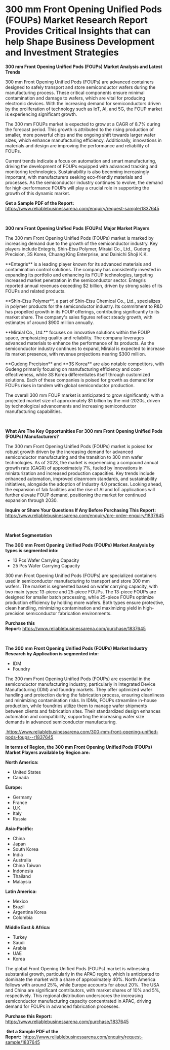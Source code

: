 <p><h1>300 mm Front Opening Unified Pods (FOUPs) Market Research Report Provides Critical Insights that can help Shape Business Development and Investment Strategies</h1></p><p><strong>300 mm Front Opening Unified Pods (FOUPs) Market Analysis and Latest Trends</strong></p>
<p><p>300 mm Front Opening Unified Pods (FOUPs) are advanced containers designed to safely transport and store semiconductor wafers during the manufacturing process. These critical components ensure minimal contamination and damage to wafers, which are vital for producing electronic devices. With the increasing demand for semiconductors driven by the proliferation of technology such as IoT, AI, and 5G, the FOUP market is experiencing significant growth.</p><p>The 300 mm FOUPs market is expected to grow at a CAGR of 8.7% during the forecast period. This growth is attributed to the rising production of smaller, more powerful chips and the ongoing shift towards larger wafer sizes, which enhance manufacturing efficiency. Additionally, innovations in materials and design are improving the performance and reliability of FOUPs.</p><p>Current trends indicate a focus on automation and smart manufacturing, driving the development of FOUPs equipped with advanced tracking and monitoring technologies. Sustainability is also becoming increasingly important, with manufacturers seeking eco-friendly materials and processes. As the semiconductor industry continues to evolve, the demand for high-performance FOUPs will play a crucial role in supporting the growth of this dynamic market.</p></p>
<p><strong>Get a Sample PDF of the Report:&nbsp;</strong> <a href="https://www.reliablebusinessarena.com/enquiry/request-sample/1837645?utm_campaign=2714&utm_medium=2&utm_source=Github&utm_content=ia&utm_term=15042025&utm_id=300-mm-front-opening-unified-pods-foups">https://www.reliablebusinessarena.com/enquiry/request-sample/1837645</a></p>
<p>&nbsp;</p>
<p><strong>300 mm Front Opening Unified Pods (FOUPs) Major Market Players</strong></p>
<p><p>The 300 mm Front Opening Unified Pods (FOUPs) market is marked by increasing demand due to the growth of the semiconductor industry. Key players include Entegris, Shin-Etsu Polymer, Miraial Co., Ltd., Gudeng Precision, 3S Korea, Chuang King Enterprise, and Dainichi Shoji K.K. </p><p>**Entegris** is a leading player known for its advanced materials and contamination control solutions. The company has consistently invested in expanding its portfolio and enhancing its FOUP technologies, targeting increased market penetration in the semiconductor sector. Entegris reported annual revenues exceeding $2 billion, driven by strong sales of its FOUPs and related products.</p><p>**Shin-Etsu Polymer**, a part of Shin-Etsu Chemical Co., Ltd., specializes in polymer products for the semiconductor industry. Its commitment to R&D has propelled growth in its FOUP offerings, contributing significantly to its market share. The company's sales figures reflect steady growth, with estimates of around $900 million annually.</p><p>**Miraial Co., Ltd.** focuses on innovative solutions within the FOUP space, emphasizing quality and reliability. The company leverages advanced materials to enhance the performance of its products. As the semiconductor industry continues to expand, Miraial is expected to increase its market presence, with revenue projections nearing $300 million.</p><p>**Gudeng Precision** and **3S Korea** are also notable competitors, with Gudeng primarily focusing on manufacturing efficiency and cost-effectiveness, while 3S Korea differentiates itself through customized solutions. Each of these companies is poised for growth as demand for FOUPs rises in tandem with global semiconductor production.</p><p>The overall 300 mm FOUP market is anticipated to grow significantly, with a projected market size of approximately $1 billion by the mid-2020s, driven by technological advancements and increasing semiconductor manufacturing capabilities.</p></p>
<p>&nbsp;</p>
<p><strong>What Are The Key Opportunities For 300 mm Front Opening Unified Pods (FOUPs) Manufacturers?</strong></p>
<p><p>The 300 mm Front Opening Unified Pods (FOUPs) market is poised for robust growth driven by the increasing demand for advanced semiconductor manufacturing and the transition to 300 mm wafer technologies. As of 2023, the market is experiencing a compound annual growth rate (CAGR) of approximately 7%, fueled by innovations in miniaturization and increased production capacities. Key trends include enhanced automation, improved cleanroom standards, and sustainability initiatives, alongside the adoption of Industry 4.0 practices. Looking ahead, the expansion of fab facilities and the rise of AI and IoT applications will further elevate FOUP demand, positioning the market for continued expansion through 2030.</p></p>
<p><strong>Inquire or Share Your Questions If Any Before Purchasing This Report:</strong> <a href="https://www.reliablebusinessarena.com/enquiry/pre-order-enquiry/1837645?utm_campaign=2714&utm_medium=2&utm_source=Github&utm_content=ia&utm_term=15042025&utm_id=300-mm-front-opening-unified-pods-foups">https://www.reliablebusinessarena.com/enquiry/pre-order-enquiry/1837645</a></p>
<p>&nbsp;</p>
<p><strong>Market Segmentation</strong></p>
<p><strong>The 300 mm Front Opening Unified Pods (FOUPs) Market Analysis by types is segmented into:</strong></p>
<p><ul><li>13 Pcs Wafer Carrying Capacity</li><li>25 Pcs Wafer Carrying Capacity</li></ul></p>
<p><p>300 mm Front Opening Unified Pods (FOUPs) are specialized containers used in semiconductor manufacturing to transport and store 300 mm wafers. The market is segmented based on wafer carrying capacity, with two main types: 13-piece and 25-piece FOUPs. The 13-piece FOUPs are designed for smaller batch processing, while 25-piece FOUPs optimize production efficiency by holding more wafers. Both types ensure protective, clean handling, minimizing contamination and maximizing yield in high-precision semiconductor fabrication environments.</p></p>
<p><strong>Purchase this Report:&nbsp;</strong><a href="https://www.reliablebusinessarena.com/purchase/1837645?utm_campaign=2714&utm_medium=2&utm_source=Github&utm_content=ia&utm_term=15042025&utm_id=300-mm-front-opening-unified-pods-foups">https://www.reliablebusinessarena.com/purchase/1837645</a></p>
<p>&nbsp;</p>
<p><strong>The 300 mm Front Opening Unified Pods (FOUPs) Market Industry Research by Application is segmented into:</strong></p>
<p><ul><li>IDM</li><li>Foundry</li></ul></p>
<p><p>The 300 mm Front Opening Unified Pods (FOUPs) are essential in the semiconductor manufacturing industry, particularly in Integrated Device Manufacturing (IDM) and foundry markets. They offer optimized wafer handling and protection during the fabrication process, ensuring cleanliness and minimizing contamination risks. In IDMs, FOUPs streamline in-house production, while foundries utilize them to manage wafer shipments between clients and fabrication sites. Their standardized design enhances automation and compatibility, supporting the increasing wafer size demands in advanced semiconductor manufacturing.</p></p>
<p><a href="https://www.reliablebusinessarena.com/300-mm-front-opening-unified-pods-foups--r1837645?utm_campaign=2714&utm_medium=2&utm_source=Github&utm_content=ia&utm_term=15042025&utm_id=300-mm-front-opening-unified-pods-foups">&nbsp;https://www.reliablebusinessarena.com/300-mm-front-opening-unified-pods-foups--r1837645</a></p>
<p><strong>In terms of Region, the 300 mm Front Opening Unified Pods (FOUPs) Market Players available by Region are:</strong></p>
<p>
    <p> <strong> North America: </strong>
        <ul>
            <li>United States</li>
            <li>Canada</li>
        </ul>
        </p> 
    <p> <strong> Europe: </strong>
        <ul>
            <li>Germany</li>
            <li>France</li>
            <li>U.K.</li>
            <li>Italy</li>
            <li>Russia</li>
        </ul>
        </p> 
    <p> <strong> Asia-Pacific: </strong>
        <ul>
            <li>China</li>
            <li>Japan</li>
            <li>South Korea</li>
            <li>India</li>
            <li>Australia</li>
            <li>China Taiwan</li>
            <li>Indonesia</li>
            <li>Thailand</li>
            <li>Malaysia</li>
        </ul>
        </p> 
    <p> <strong> Latin America: </strong>
        <ul>
            <li>Mexico</li>
            <li>Brazil</li>
            <li>Argentina Korea</li>
            <li>Colombia</li>
        </ul>
        </p> 
    <p> <strong> Middle East & Africa: </strong>
        <ul>
            <li>Turkey</li>
            <li>Saudi</li>
            <li>Arabia</li>
            <li>UAE</li>
            <li>Korea</li>
        </ul>
    </p>
    </p>
<p><p>The global Front Opening Unified Pods (FOUPs) market is witnessing substantial growth, particularly in the APAC region, which is anticipated to dominate the market with a share of approximately 40%. North America follows with around 25%, while Europe accounts for about 20%. The USA and China are significant contributors, with market shares of 10% and 5%, respectively. This regional distribution underscores the increasing semiconductor manufacturing capacity concentrated in APAC, driving demand for FOUPs in advanced fabrication processes.</p></p>
<p><strong>Purchase this Report: </strong><a href="https://www.reliablebusinessarena.com/purchase/1837645?utm_campaign=2714&utm_medium=2&utm_source=Github&utm_content=ia&utm_term=15042025&utm_id=300-mm-front-opening-unified-pods-foups">https://www.reliablebusinessarena.com/purchase/1837645</a></p>
<p>&nbsp;<strong>Get a Sample PDF of the Report:&nbsp;&nbsp;</strong><a href="https://www.reliablebusinessarena.com/enquiry/request-sample/1837645?utm_campaign=2714&utm_medium=2&utm_source=Github&utm_content=ia&utm_term=15042025&utm_id=300-mm-front-opening-unified-pods-foups">https://www.reliablebusinessarena.com/enquiry/request-sample/1837645</a></p>
<p><strong></strong></p>
<p><p></p><p></p><p></p></p>
